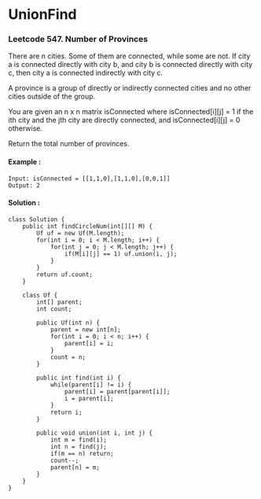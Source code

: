 # UnionFind

### Leetcode 547. Number of Provinces

There are n cities. Some of them are connected, while some are not. If city a is connected directly with city b, and city b is connected directly with city c, then city a is connected indirectly with city c.

A province is a group of directly or indirectly connected cities and no other cities outside of the group.

You are given an n x n matrix isConnected where isConnected[i][j] = 1 if the ith city and the jth city are directly connected, and isConnected[i][j] = 0 otherwise.

Return the total number of provinces.

#### Example :
```
Input: isConnected = [[1,1,0],[1,1,0],[0,0,1]]
Output: 2
```

#### Solution :
```
class Solution {
    public int findCircleNum(int[][] M) {
        Uf uf = new Uf(M.length);
        for(int i = 0; i < M.length; i++) {
            for(int j = 0; j < M.length; j++) {
                if(M[i][j] == 1) uf.union(i, j);
            }
        }
        return uf.count;
    }

    class Uf {
        int[] parent;
        int count;

        public Uf(int n) {
            parent = new int[n];
            for(int i = 0; i < n; i++) {
                parent[i] = i;
            }
            count = n;
        }

        public int find(int i) {
            while(parent[i] != i) {
                parent[i] = parent[parent[i]];
                i = parent[i];
            }
            return i;
        }

        public void union(int i, int j) {
            int m = find(i);
            int n = find(j);
            if(m == n) return;
            count--;
            parent[n] = m;
        }
    }
}
```
